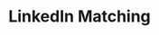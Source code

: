 ---
layout: redirect
title: LinkedIn Matching
redirect_to: https://linkedin.com/search/results/people/?currentCompany=%5B%221038%22%2C%224509%22%2C%221207%22%2C%221009%22%2C%22162479%22%2C%222677%22%2C%221292%22%2C%221694%22%2C%221073%22%2C%221035%22%2C%221431%22%2C%221441%22%2C%221044%22%2C%221720%22%2C%221063%22%2C%222217%22%2C%221486%22%2C%2215088102%22%2C%222614%22%2C%224257%22%2C%221053%22%2C%221277%22%2C%221123%22%2C%221271%22%2C%221382%22%2C%221384%22%2C%221663%22%2C%2216140%22%2C%221773%22%2C%221015%22%2C%221689%22%2C%222329%22%2C%221406%22%2C%221319%22%2C%222029%22%2C%221399%22%2C%223537%22%2C%221760%22%2C%22165758%22%2C%2212770%22%2C%221680%22%2C%223653%22%2C%221841%22%2C%225992%22%2C%2218026670%22%2C%221248%22%2C%221397%22%2C%221612%22%2C%222192%22%2C%221241%22%2C%22164413%22%2C%221103%22%2C%225829%22%2C%224167%22%2C%222701%22%2C%221677%22%2C%225667%22%2C%221269%22%2C%222622%22%2C%222068%22%2C%221893%22%2C%221100944%22%2C%222753%22%2C%221043%22%2C%221307%22%2C%223123%22%2C%22163347%22%2C%225618%22%2C%221642%22%2C%221066%22%2C%22255188%22%2C%221882%22%2C%225390798%22%2C%222381%22%2C%221389%22%2C%221818%22%2C%221753%22%2C%223102%22%2C%221767%22%2C%224562%22%2C%221534%22%2C%221337%22%2C%2210670453%22%2C%227684%22%2C%223185%22%2C%221526%22%2C%221182%22%2C%227763%22%2C%221864%22%2C%222594164%22%2C%227167%22%2C%222059%22%2C%22973835%22%2C%223439%22%2C%2227017083%22%2C%221304385%22%2C%22162749%22%2C%221185%22%2C%22165158%22%2C%221480%22%2C%221068%22%2C%224334%22%2C%22164788%22%2C%22884316%22%2C%222019%22%2C%2215086171%22%2C%228736%22%2C%223815936%22%2C%2222849%22%2C%222213%22%2C%221852%22%2C%225666%22%2C%221016%22%2C%222619%22%2C%2218818268%22%2C%222221%22%2C%222748%22%2C%224472%22%2C%222443%22%2C%221463%22%2C%223961%22%2C%22298246%22%2C%222498%22%2C%22162750%22%2C%22165295%22%2C%221028%22%2C%2211511462%22%2C%221412%22%2C%222449847%22%2C%222247%22%2C%221214%22%2C%222458%22%2C%2240745219%22%2C%22165137%22%2C%222532%22%2C%223379%22%2C%223600%22%2C%223098%22%2C%22444310%22%2C%222467%22%2C%221603%22%2C%223175%22%2C%221392%22%2C%222371%22%2C%223432%22%2C%222109%22%2C%222271%22%2C%223812750%22%2C%226592%22%2C%223015%22%2C%224019%22%2C%222810%22%2C%223335%22%2C%223597%22%2C%222576548%22%2C%223789%22%2C%221262%22%2C%221025%22%2C%221771432%22%2C%222340%22%2C%225553%22%2C%222238%22%2C%221426%22%2C%221449%22%2C%224059%22%2C%229180203%22%2C%221879%22%2C%229537770%22%2C%221060%22%2C%224156%22%2C%22165370%22%2C%224031%22%2C%229703%22%2C%223863%22%2C%2210111%22%2C%2220127%22%2C%222599%22%2C%223678%22%2C%224591%22%2C%226414%22%2C%225870%22%2C%22290186%22%2C%222494%22%2C%2213856%22%2C%224727%22%2C%225343%22%2C%224764%22%2C%22165944%22%2C%224066%22%2C%22725746%22%2C%22807593%22%2C%22164664%22%2C%225574%22%2C%2264259963%22%2C%22166403%22%2C%222988%22%2C%223700%22%2C%228348%22%2C%223184%22%2C%223797085%22%2C%228275%22%2C%226702%22%2C%223081%22%2C%222190%22%2C%223515%22%2C%222445%22%2C%2216530%22%2C%22165707%22%2C%222078%22%2C%224307%22%2C%223264%22%2C%223347%22%2C%225130%22%2C%221115%22%2C%22497017%22%2C%221482%22%2C%2210357210%22%2C%224592%22%2C%225977%22%2C%222067%22%2C%229652%22%2C%2220174%22%2C%222751%22%2C%22147977%22%2C%224798%22%2C%223388%22%2C%223739085%22%2C%223222%22%2C%221808%22%2C%22281590%22%2C%22899089%22%2C%222113%22%2C%222127%22%2C%22164621%22%2C%222490%22%2C%223681%22%2C%2210737%22%2C%223108%22%2C%224191%22%2C%2290912%22%2C%2213703%22%2C%22166153%22%2C%226311%22%2C%223795888%22%2C%226930%22%2C%222761%22%2C%222815%22%2C%2264647917%22%2C%2229160%22%2C%223139%22%2C%223727%22%2C%221678%22%2C%222148%22%2C%226814%22%2C%222508619%22%2C%223695%22%2C%221666%22%2C%224025%22%2C%225204%22%2C%2210486%22%2C%222233%22%2C%221835%22%2C%223422%22%2C%22215713%22%2C%222372885%22%2C%221096648%22%2C%2292950%22%2C%224057%22%2C%223368%22%2C%22164518%22%2C%22165374%22%2C%222041%22%2C%221481%22%2C%2216194%22%2C%225772%22%2C%22163886%22%2C%22162901%22%2C%221418841%22%2C%221252%22%2C%22163622%22%2C%221023%22%2C%2251941%22%2C%22560756%22%2C%22162787%22%2C%22232888%22%2C%226734%22%2C%222382%22%2C%2232478%22%2C%2212459%22%2C%221217%22%2C%221900%22%2C%222496%22%2C%222503%22%2C%224622%22%2C%226848%22%2C%224749%22%2C%225135%22%2C%225507%22%2C%22162650%22%2C%223843%22%2C%224399%22%2C%221151858%22%2C%222934%22%2C%225466%22%2C%2213476%22%2C%2219722%22%2C%223934%22%2C%2223298%22%2C%223406%22%2C%224928%22%2C%22163853%22%2C%22417361%22%2C%222058%22%2C%221681%22%2C%225095%22%2C%22163578%22%2C%2283036%22%2C%2250711%22%2C%229809%22%2C%2218955030%22%2C%221373%22%2C%222018%22%2C%2211618%22%2C%22222949%22%2C%224647%22%2C%226590%22%2C%223214%22%2C%22157326%22%2C%22157312%22%2C%223007%22%2C%225327%22%2C%221254%22%2C%228210%22%2C%223140%22%2C%22162993%22%2C%22503757%22%2C%229034%22%2C%225993%22%2C%225790%22%2C%22420506%22%2C%224249%22%2C%227896%22%2C%2217438%22%2C%2268069%22%2C%225591%22%2C%226631%22%2C%22269397%22%2C%228791%22%2C%221421%22%2C%229993%22%2C%223407%22%2C%22163513%22%2C%222822%22%2C%22165686%22%2C%229676%22%2C%228346%22%2C%223743%22%2C%222459%22%2C%223342%22%2C%229186511%22%2C%2219022%22%2C%22165430%22%2C%222444%22%2C%224969%22%2C%224672%22%2C%222426%22%2C%225708%22%2C%222276%22%2C%226516%22%2C%22162359%22%2C%2218176%22%2C%221629219%22%2C%225355%22%2C%222981%22%2C%222970%22%2C%22165034%22%2C%2226676%22%2C%22816173%22%2C%228097%22%2C%222576%22%2C%222485670%22%2C%2227156989%22%2C%22163188%22%2C%222300%22%2C%2220974%22%2C%22120000%22%2C%221511%22%2C%22164085%22%2C%225844%22%2C%2211834%22%2C%2212991711%22%2C%22162912%22%2C%224510%22%2C%22162828%22%2C%222692%22%2C%223626%22%2C%222159%22%2C%22166360%22%2C%22166377%22%2C%22165586%22%2C%22164860%22%2C%224674%22%2C%22165908%22%2C%2212951%22%2C%22164888%22%2C%222633%22%2C%228587%22%2C%221000%22%2C%22309694%22%2C%22163640%22%2C%2210003324%22%2C%22165033%22%2C%223012%22%2C%222678%22%2C%223931%22%2C%22112444%22%2C%226487%22%2C%22163242%22%2C%225386170%22%2C%2212861%22%2C%223246%22%2C%224768%22%2C%224037%22%2C%221497977%22%2C%229658540%22%2C%2213013%22%2C%226839%22%2C%225968%22%2C%2219223%22%2C%22164006%22%2C%22164590%22%2C%224293%22%2C%224787%22%2C%22136866%22%2C%2228130220%22%2C%228017%22%2C%22165597%22%2C%2221528485%22%2C%221273631%22%2C%2211541%22%2C%226547%22%2C%2216950%22%2C%222973906%22%2C%227463%22%2C%225438%22%2C%2232300%22%2C%22163993%22%2C%221485401%22%2C%221400%22%2C%223077431%22%2C%22162961%22%2C%226265%22%2C%224816%22%2C%22207470%22%2C%2212345%22%2C%22162533%22%2C%221550%22%2C%22665858%22%2C%22166551%22%2C%222330%22%2C%228584%22%2C%222366%22%2C%22163631%22%2C%223608%22%2C%2215027%22%2C%22157327%22%2C%2214576%22%2C%22727974%22%2C%224375%22%2C%221691%22%2C%2228131533%22%2C%2218508512%22%2C%224884%22%2C%221855%22%2C%223032%22%2C%221374%22%2C%223796%22%2C%2226038%22%2C%221874%22%2C%2210696913%22%2C%225227%22%2C%2211152%22%2C%221464%22%2C%22361792%22%2C%22830854%22%2C%228100%22%2C%221602%22%2C%22122771%22%2C%222423%22%2C%225458%22%2C%225375737%22%2C%224263%22%2C%2251556%22%2C%223450%22%2C%222429%22%2C%22163100%22%2C%222587%22%2C%2210801655%22%2C%22165749%22%2C%224910%22%2C%221523089%22%2C%2224487%22%2C%227011%22%2C%2210456%22%2C%2233186884%22%2C%225275%22%2C%225298%22%2C%2247584%22%2C%225107%22%2C%225725%22%2C%229753%22%2C%222227%22%2C%2212751%22%2C%222807974%22%2C%2210051%22%2C%2215370%22%2C%2227033%22%2C%222532259%22%2C%2228974109%22%2C%222385%22%2C%223039%22%2C%2210085%22%2C%225313%22%2C%225742%22%2C%2219857%22%2C%223334%22%2C%2213798%22%2C%22162238%22%2C%225094%22%2C%223719%22%2C%221994496%22%2C%2210958%22%2C%2296622%22%2C%222394593%22%2C%229036%22%2C%222650298%22%2C%22258644%22%2C%225494%22%2C%2229352%22%2C%2251077%22%2C%227396%22%2C%227357%22%2C%223237134%22%2C%223545%22%2C%222396310%22%2C%224064%22%2C%229552085%22%2C%222278459%22%2C%224310%22%2C%225758%22%2C%224453%22%2C%225234%22%2C%229765%22%2C%22163248%22%2C%22325032%22%2C%223646%22%2C%22164938%22%2C%221637%22%2C%221253%22%2C%225113%22%2C%223895%22%2C%224994%22%2C%227505%22%2C%223304%22%2C%22166714%22%2C%222319%22%2C%22163705%22%2C%221178255%22%2C%224114%22%2C%2228499%22%2C%223178%22%2C%225573%22%2C%223088%22%2C%2217719%22%2C%22165085%22%2C%224791%22%2C%2228566%22%2C%2267849%22%2C%228885%22%2C%22165656%22%2C%224729%22%2C%22166910%22%2C%2214823%22%2C%224688%22%5D&network=%5B%22F%22%5D&origin=FACETED_SEARCH
---